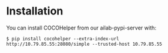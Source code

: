 # Installation

You can install COCOHelper from our ailab-pypi-server with:
```shell
$ pip install cocohelper --extra-index-url  http://10.79.85.55:28080/simple --trusted-host 10.79.85.55
```